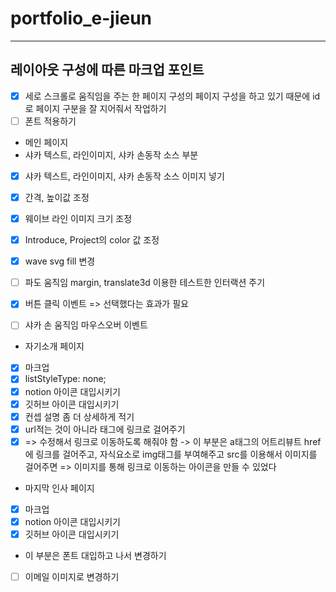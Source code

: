 # portfolio_e-jieun
----------------------------------------------------------------------------
## 레이아웃 구성에 따른 마크업 포인트
- [x] 세로 스크롤로 움직임을 주는 한 페이지 구성의 페이지 구성을 하고 있기 때문에 id로 페이지 구분을 잘 지어줘서 작업하기 
- [ ] 폰트 적용하기

- 메인 페이지
- 샤카 텍스트, 라인이미지, 샤카 손동작 소스 부분
- [x] 샤카 텍스트, 라인이미지, 샤카 손동작 소스 이미지 넣기
- [x] 간격, 높이값 조정
- [x] 웨이브 라인 이미지 크기 조정
- [x] Introduce, Project의 color 값 조정
- [x] wave svg fill 변경

- [ ] 파도 움직임 margin, translate3d 이용한 테스트한 인터랙션 주기
- [x] 버튼 클릭 이벤트 => 선택했다는 효과가 필요
- [ ] 샤카 손 움직임 마우스오버 이벤트

- 자기소개 페이지
- [x] 마크업
- [x] listStyleType: none;
- [x] notion 아이콘 대입시키기
- [x] 깃허브 아이콘 대입시키기
- [x] 컨셉 설명 좀 더 상세하게 적기
- [x] url적는 것이 아니라 태그에 링크로 걸어주기
- [x] => 수정해서 링크로 이동하도록 해줘야 함 -> 이 부분은 a태그의 어트리뷰트 href에 링크를 걸어주고, 자식요소로 img태그를 부여해주고 src를 이용해서 이미지를 걸어주면 => 이미지를 통해 링크로 이동하는 아이콘을 만들 수 있었다

- 마지막 인사 페이지
- [x] 마크업
- [x] notion 아이콘 대입시키기
- [x] 깃허브 아이콘 대입시키기
- 이 부분은 폰트 대입하고 나서 변경하기
- [ ] 이메일 이미지로 변경하기